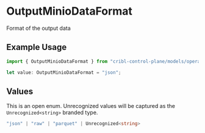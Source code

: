 # OutputMinioDataFormat

Format of the output data

## Example Usage

```typescript
import { OutputMinioDataFormat } from "cribl-control-plane/models/operations";

let value: OutputMinioDataFormat = "json";
```

## Values

This is an open enum. Unrecognized values will be captured as the `Unrecognized<string>` branded type.

```typescript
"json" | "raw" | "parquet" | Unrecognized<string>
```